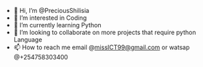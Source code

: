 - 👋 Hi, I’m @PreciousShilisia
- 👀 I’m interested in Coding
- 🌱 I’m currently learning Python
- 💞️ I’m looking to collaborate on more projects that require python Language
- 📫 How to reach me email @missICT99@gmail.com or watsap @+254758303400

<!---
PreciousBaraka/PreciousBaraka is a ✨ special ✨ repository because its `README.md` (this file) appears on your GitHub profile.
You can click the Preview link to take a look at your changes.
--->
